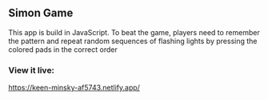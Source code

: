 ## Simon Game
This app is build in JavaScript. To beat the game, players need to remember the pattern and repeat random sequences of flashing lights by pressing the colored pads in the correct order

### View it live:
https://keen-minsky-af5743.netlify.app/
